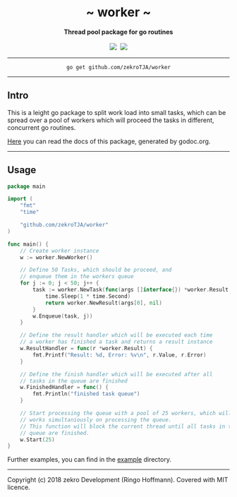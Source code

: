 <div align="center">
    <h1>~ worker ~</h1>
    <strong>Thread pool package for go routines</strong><br><br>
    <a href="https://godoc.org/github.com/zekroTJA/worker"><img src="https://img.shields.io/badge/docs-godoc-c918cc.svg" /></a>&nbsp;
    <a href="https://travis-ci.org/zekroTJA/worker" ><img src="https://travis-ci.org/zekroTJA/worker.svg?branch=master" /></a>
<br>
</div>

---

<div align="center">
    <code>go get github.com/zekroTJA/worker</code>
</div>

---

## Intro

This is a leight go package to split work load into small tasks, which can be spread over a pool of workers which will proceed the tasks in different, concurrent go routines.

[Here](https://godoc.org/github.com/zekroTJA/worker) you can read the docs of this package, generated by godoc.org.

---

## Usage

```go
package main

import (
	"fmt"
	"time"

	"github.com/zekroTJA/worker"
)

func main() {
    // Create worker instance
	w := worker.NewWorker()

    // Define 50 Tasks, which should be proceed, and 
    // enqueue them in the workers queue
	for j := 0; j < 50; j++ {
        task := worker.NewTask(func(args []interface{}) *worker.Result {
			time.Sleep(1 * time.Second)
			return worker.NewResult(args[0], nil)
		}
		w.Enqueue(task, j))
	}

    // Define the result handler which will be executed each time
    // a worker has finished a task and returns a result instance
	w.ResultHandler = func(r *worker.Result) {
		fmt.Printf("Result: %d, Error: %v\n", r.Value, r.Error)
	}

    // Define the finish handler which will be executed after all
    // tasks in the queue are finished
	w.FinishedHandler = func() {
		fmt.Println("finished task queue")
	}

    // Start processing the queue with a pool of 25 workers, which will
    // works simultaniously on processing the queue.
    // This function will block the current thread until all tasks in the
    // queue are finished.
	w.Start(25)
}
```

Further examples, you can find in the [example](example) directory.

---

Copyright (c) 2018 zekro Development (Ringo Hoffmann).
Covered with MIT licence.
